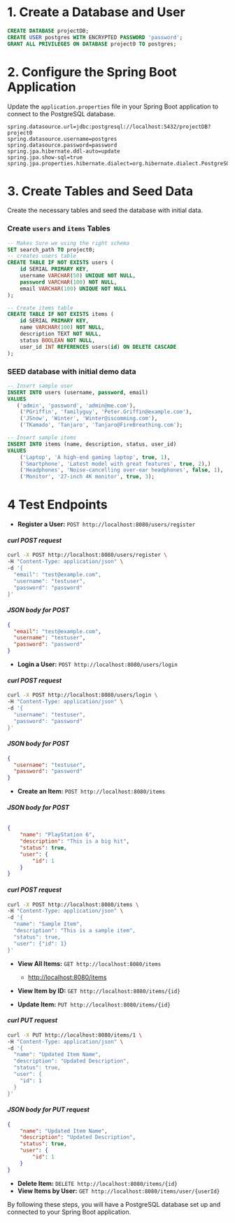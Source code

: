 
# 1. Create a Database and User

```sql
CREATE DATABASE projectDB;
CREATE USER postgres WITH ENCRYPTED PASSWORD 'password';
GRANT ALL PRIVILEGES ON DATABASE project0 TO postgres;
```

# 2. Configure the Spring Boot Application

Update the `application.properties` file in your Spring Boot application to connect to the PostgreSQL database.

```properties
spring.datasource.url=jdbc:postgresql://localhost:5432/projectDB?project0
spring.datasource.username=postgres
spring.datasource.password=password
spring.jpa.hibernate.ddl-auto=update
spring.jpa.show-sql=true
spring.jpa.properties.hibernate.dialect=org.hibernate.dialect.PostgreSQLDialect
```

# 3. Create Tables and Seed Data

Create the necessary tables and seed the database with initial data.

### Create `users` and `items` Tables

```sql
-- Makes Sure we using the right schema
SET search_path TO project0;
-- creates users table
CREATE TABLE IF NOT EXISTS users (
    id SERIAL PRIMARY KEY,
    username VARCHAR(50) UNIQUE NOT NULL,
    password VARCHAR(100) NOT NULL,
    email VARCHAR(100) UNIQUE NOT NULL
);

-- Create items table
CREATE TABLE IF NOT EXISTS items (
    id SERIAL PRIMARY KEY,
    name VARCHAR(100) NOT NULL,
    description TEXT NOT NULL,
    status BOOLEAN NOT NULL,
    user_id INT REFERENCES users(id) ON DELETE CASCADE
);
```

### SEED database with initial demo data

```sql
-- Insert sample user
INSERT INTO users (username, password, email)
VALUES
   ('admin', 'password', 'admin@me.com'),
    ('PGriffin', 'familyguy', 'Peter.Griffin@example.com'),
    ('JSnow', 'Winter', 'Winter@iscomming.com'),
    ('TKamado', 'Tanjaro', 'Tanjaro@FireBreathing.com');

-- Insert sample items
INSERT INTO items (name, description, status, user_id)
VALUES
    ('Laptop', 'A high-end gaming laptop', true, 1), 
    ('Smartphone', 'Latest model with great features', true, 2),)
    ('Headphones', 'Noise-cancelling over-ear headphones', false, 1),
    ('Monitor', '27-inch 4K monitor', true, 3);
```

# 4 Test Endpoints

- **Register a User:** `POST http://localhost:8080/users/register`

#### *curl POST request*

```sh
curl -X POST http://localhost:8080/users/register \
-H "Content-Type: application/json" \
-d '{
  "email": "test@example.com",
  "username": "testuser",
  "password": "password"
}'
```

#### *JSON body for POST*

```json
{
  "email": "test@example.com",
  "username": "testuser",
  "password": "password"
}
```

- **Login a User:** `POST http://localhost:8080/users/login`

#### *curl POST request*

```sh
curl -X POST http://localhost:8080/users/login \
-H "Content-Type: application/json" \
-d '{
  "username": "testuser",
  "password": "password"
}'
```

#### *JSON body for POST*

```json
{
  "username": "testuser",
  "password": "password"
}
```

- **Create an Item:** `POST http://localhost:8080/items`

#### *JSON body for POST*

```json

{
    "name": "PlayStation 6",
    "description": "This is a big hit",
    "status": true,
    "user": {
        "id": 1
    }
}
```

#### *curl POST request*

```sh
curl -X POST http://localhost:8080/items \
-H "Content-Type: application/json" \
-d '{
  "name": "Sample Item",
  "description": "This is a sample item",
  "status": true,
  "user": {"id": 1}  
}'
```

- **View All Items:** `GET http://localhost:8080/items`
  
  - [http://localhost:8080/items](http://localhost:8080/items)
  
- **View Item by ID:** `GET http://localhost:8080/items/{id}`
- **Update Item:** `PUT http://localhost:8080/items/{id}`

#### *curl PUT request*

```sh
curl -X PUT http://localhost:8080/items/1 \
-H "Content-Type: application/json" \
-d '{
  "name": "Updated Item Name",
  "description": "Updated Description",
  "status": true,
  "user": {
    "id": 1
  }
}'
```

#### *JSON body for PUT request*

```json
{
    "name": "Updated Item Name",
    "description": "Updated Description",
    "status": true,
    "user": {
        "id": 1
    }
}
```

- **Delete Item:** `DELETE http://localhost:8080/items/{id}`
- **View Items by User:** `GET http://localhost:8080/items/user/{userId}`

By following these steps, you will have a PostgreSQL database set up and connected to your Spring Boot application.
